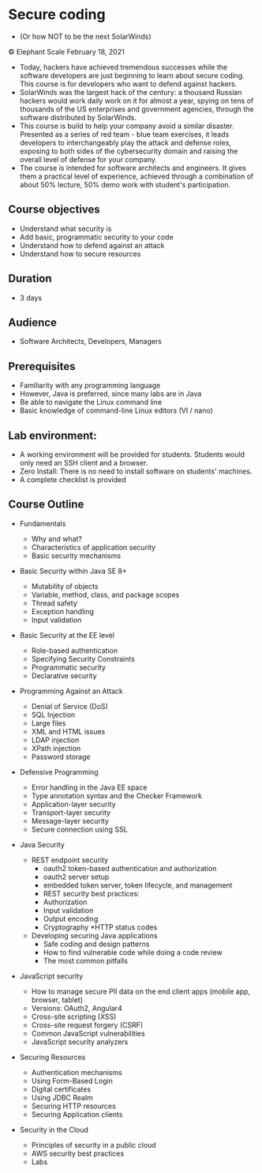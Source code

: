 # Secure coding
* (Or how NOT to be the next SolarWinds)

© Elephant Scale
February 18, 2021

* Today, hackers have achieved tremendous successes while the software developers are just beginning to learn about secure coding. This course is for developers who want to defend against hackers.
* SolarWinds was the largest hack of the century: a thousand Russian hackers would work daily work on it for almost a year, spying on
tens of thousands of the US enterprises and government agencies, through the software distributed by SolarWinds.
* This course is build to help your company avoid a similar disaster. Presented as a series of red team - blue team exercises,
it leads developers to interchangeably play the attack and defense roles, exposing to both sides of the cybersecurity domain 
and raising the overall level of defense for your company.
* The course is intended for software architects and engineers. It gives them a practical level of experience, achieved through a combination of about 50% lecture, 50% demo work with student's participation. 

##  Course objectives
* Understand what security is
* Add basic, programmatic security to your code
* Understand how to defend against an attack
* Understand how to secure resources

## Duration
* 3 days
## Audience
* Software Architects, Developers, Managers
## Prerequisites
* Familiarity with any programming language 
* However, Java is preferred, since many labs are in Java
* Be able to navigate the Linux command line
* Basic knowledge of command-line Linux editors (VI / nano)

## Lab environment:
* A working environment will be provided for students.  Students would only need an SSH client and a browser.
* Zero Install: There is no need to install software on students' machines.
* A complete checklist is provided

## Course Outline

* Fundamentals
    * Why and what?
    * Characteristics of application security
    * Basic security mechanisms
* Basic Security within Java SE 8+
    * Mutability of objects
    * Variable, method, class, and package scopes
    * Thread safety
    * Exception handling
    * Input validation
* Basic Security at the EE level
    * Role-based authentication
    * Specifying Security Constraints
    * Programmatic security
    * Declarative security
* Programming Against an Attack
    * Denial of Service (DoS)
    * SQL Injection
    * Large files
    * XML and HTML issues
    * LDAP injection
    * XPath injection
    * Password storage
* Defensive Programming
    * Error handling in the Java EE space
    * Type annotation syntax and the Checker Framework
    * Application-layer security
    * Transport-layer security
    * Message-layer security
    * Secure connection using SSL

* Java Security
    * REST endpoint security
        * oauth2 token-based authentication and authorization
        * oauth2 server setup
        * embedded token server, token lifecycle, and management
        * REST security best practices:
        * Authorization
        * Input validation
        * Output encoding
        * Cryptography
        *HTTP status codes
    * Developing securing Java applications
        * Safe coding and design patterns
        * How to find vulnerable code while doing a code review
        * The most common pitfalls
* JavaScript security
    * How to manage secure PII data on the end client apps (mobile app, browser, tablet)
    * Versions: OAuth2, Angular4
    * Cross-site scripting (XSS)
    * Cross-site request forgery (CSRF)
    * Common JavaScript vulnerabilities
    * JavaScript security analyzers

* Securing Resources
    * Authentication mechanisms
    * Using Form-Based Login
    * Digital certificates
    * Using JDBC Realm
    * Securing HTTP resources
    * Securing Application clients

* Security in the Cloud
    * Principles of security in a public cloud
    * AWS security best practices
    * Labs
